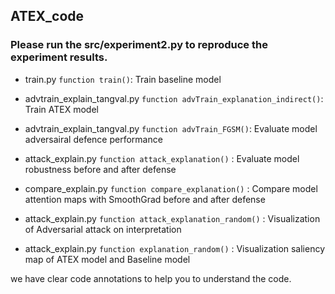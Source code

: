 ## ATEX_code
### Please run the src/experiment2.py to reproduce the experiment results.
- train.py `function train()`: Train baseline model
- advtrain_explain_tangval.py `function advTrain_explanation_indirect()`: Train ATEX model
- advtrain_explain_tangval.py `function advTrain_FGSM()`: Evaluate model adversairal defence performance
- attack_explain.py `function attack_explanation()` : Evaluate model robustness before and after defense
- compare_explain.py `function compare_explanation()` : Compare model attention maps with SmoothGrad before and after defense

- attack_explain.py `function attack_explanation_random()` : Visualization of Adversarial attack on interpretation
- attack_explain.py `function explanation_random()` : Visualization saliency map of ATEX model and Baseline model

we have clear code annotations to help you to understand the code.
